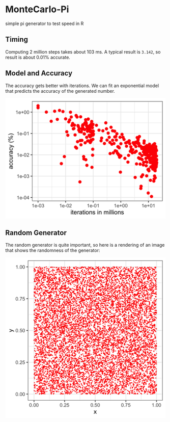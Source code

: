 # MonteCarlo-Pi
 simple pi generator to test speed in R
 
## Timing

Computing 2 million steps takes about 103 ms. A typical result is `3.142`, so result is about 0.01% accurate. 


## Model and Accuracy

The accuracy gets better with iterations. We can fit an exponential model that predicts the accuracy of the generated number.

![Accuracy of Pi generated by Monte Carlo increases with number of iterations](pi-accuracy.png)


## Random Generator

The random generator is quite important, so here is a rendering of an image that shows the randomness of the generator:

![Randomness of the Generator](random-num-gen.png)